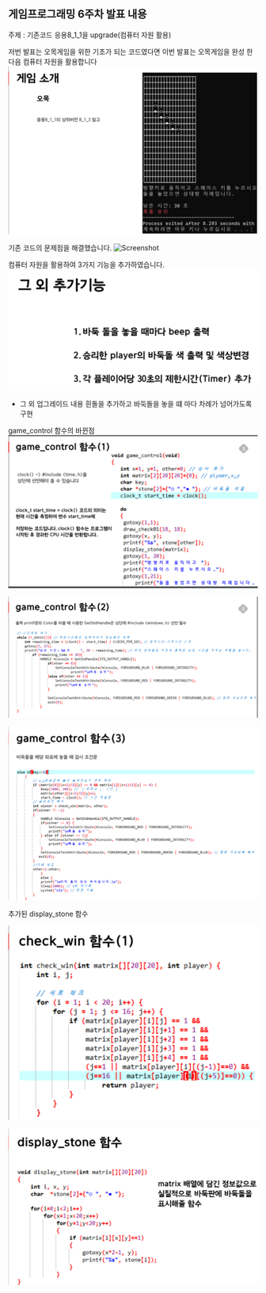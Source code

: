 ## 게임프로그래밍 6주차 발표 내용

주제 : 기존코드 응용8_1_1을 upgrade(컴퓨터 자원 활용)

저번 발표는 오목게임을 위한 기초가 되는 코드였다면
이번 발표는 오목게임을 완성 한 다음 컴퓨터 자원을 활용합니다
![Screenshot](./img/p_게임소개.png)

기존 코드의 문제점을 해결했습니다.
![Screenshot](./img/p_기존코드문제점png)

컴퓨터 자원을 활용하여 3가지 기능을 추가하였습니다.
![Screenshot](./img/p_추가기능.png)

- 그 외 업그레이드 내용
  흰돌을 추가하고 바둑돌을 놓을 떄 마다 차례가 넘어가도록 구현

game_control 함수의 바뀐점 
![Screenshot](./img/p_gamecontrol_1.png)

![Screenshot](./img/p_gamecontrol_2.png)

![Screenshot](./img/p_gamecontrol_3.png)

추가된 display_stone 함수

![Screenshot](./img/p_checkwin_1.png)

![Screenshot](./img/p_display.png)



     



